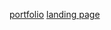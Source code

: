 
<a href="https://kallaprakash.github.io/portfolio/" target="_blank">portfolio</a>
<a href="https://kallaprakash.github.io/landing-page/" target="_blank">landing page</a>
